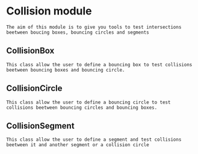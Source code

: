 Collision module
================
    The aim of this module is to give you tools to test intersections beetween boucing boxes, bouncing circles and segments

CollisionBox
------------
    This class allow the user to define a bouncing box to test collisions beetween bouncing boxes and bouncing circle.

CollisionCircle
---------------
    This class allow the user to define a bouncing circle to test collisions beetween bouncing circles and bouncing boxes.

CollisionSegment
----------------
    This class allow the user to define a segment and test collisions beetween it and another segment or a collision circle
